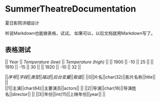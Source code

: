 # SummerTheatreDocumentation
夏日影院详细设计

听说Markdown也能做表格，试试。
如果可以，以后文档就用Markdown写了。

## 表格测试


|| *Year* || *Temperature (low)* || *Temperature (high)* ||
|| 1900 || -10 || 25 ||
|| 1910 || -15 || 30 ||
|| 1920 || -10 || 32 ||

||*序号*||*字段*||*类型*||*描述*||*后台变量*||*取值*||
||0||片名||char(32)||影片名称||title|| ||   
||1||主演||char(64)||主要演员||actors|| || 
||2||导演||char(16)||导演姓名||director|| || 
||3||年份||int(11)||上映年份||year|| || 







